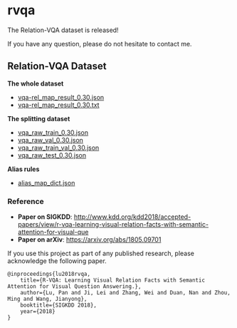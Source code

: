 # rvqa

The Relation-VQA dataset is released!

If you have any question, please do not hesitate to contact me.


## Relation-VQA Dataset



**The whole dataset**
- [vqa-rel_map_result_0.30.json](https://drive.google.com/open?id=1OnzMi23jVAyXQP7xmEBweg2BrhJm4t7D)
- [vqa-rel_map_result_0.30.txt](https://drive.google.com/open?id=1_nuNvYRdpRYvU39CH3Kaqcz1CyzKUDJj)

**The splitting dataset**
- [vqa_raw_train_0.30.json](https://drive.google.com/open?id=1w1Kaqfsn1qKII9d6Al18xsr7Bj2blCl8)
- [vqa_raw_val_0.30.json](https://drive.google.com/open?id=1GnID5XgWav2ao6J8cswwtWPx9lKzML3z)
- [vqa_raw_train_val_0.30.json](https://drive.google.com/open?id=1LNc6kX1gRlFyJNwhtuDxj4f1WEeYmqB-)
- [vqa_raw_test_0.30.json](https://drive.google.com/open?id=1j5YlmsQW5yfyZHZr8kUN8ZC_ufOCvZwe)

**Alias rules**
- [alias_map_dict.json](https://drive.google.com/open?id=1_muDDtiYNX3nR3cZ8fz7ivZaVcTTgT2a)

### Reference
- **Paper on SIGKDD**: http://www.kdd.org/kdd2018/accepted-papers/view/r-vqa-learning-visual-relation-facts-with-semantic-attention-for-visual-que
- **Paper on arXiv**: https://arxiv.org/abs/1805.09701



If you use this project as part of any published research, please acknowledge the following paper.
```
@inproceedings{lu2018rvqa,
	title={R-VQA: Learning Visual Relation Facts with Semantic Attention for Visual Question Answering.},
	author={Lu, Pan and Ji, Lei and Zhang, Wei and Duan, Nan and Zhou, Ming and Wang, Jianyong},
	booktitle={SIGKDD 2018},
	year={2018}
}
```
